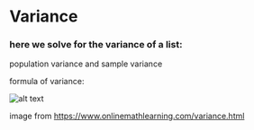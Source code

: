 # Variance

### here we solve for the variance of a list:

population variance and sample variance

formula of variance:

![alt text](https://www.onlinemathlearning.com/image-files/population-variance.png)


image from https://www.onlinemathlearning.com/variance.html


